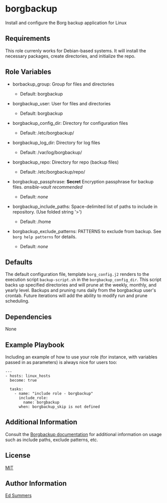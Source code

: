 borgbackup
=========

Install and configure the Borg backup application for Linux

Requirements
------------

This role currenly works for Debian-based systems. It will install the necessary packages, create directories, and initialize the repo.

Role Variables
--------------

- borbackup_group: Group for files and directories
    - Default: borgbackup

- borgbackup_user: User for files and directories
    - Default: borgbackup

- borgbackup_config_dir: Directory for configuration files
    - Default: /etc/borgbackup/

- borgbackup_log_dir: Directory for log files
    - Default: /var/log/borgbackup/

- borgbackup_repo: Directory for repo (backup files)
    - Default: /etc/borgbackup/repo/

- borgbackup_passphrase: **Secret** Encryption passphrase for backup files. *ansible-vault recommended*
    - Default: *none*

- borgbackup_include_paths: Space-delimited list of paths to include in repository. (Use folded string '>')
    - Default: /home

- borgbackup_exclude_patterns: PATTERNS to exclude from backup. See ```borg help patterns``` for details.
    - Default: *none*

Defaults
--------

The default configuration file, template ```borg_config.j2``` renders to the execution script ```backup-script.sh``` in the ```borgbackup_config_dir```. This script backs up specified directories and will prune at the weekly, monthly, and yearly level. Backups and pruning runs daily from the borgbackup user's crontab. Future iterations will add the ability to modify run and prune scheduling.

Dependencies
------------

None


Example Playbook
----------------

Including an example of how to use your role (for instance, with variables passed in as parameters) is always nice for users too:

    ---
    - hosts: linux_hosts
      become: true

      tasks:
        - name: "include role - borgbackup"
          include_role:
            name: borgbackup
          when: borgbackup_skip is not defined


Additional Information
----------------------

Consult the [Borgbackup documentation](https://borgbackup.readthedocs.io "ReadtheDocs") for additional information on usage such as include paths, exclude patterns, etc.

License
-------

[MIT](https://choosealicense.com/licenses/mit/)

Author Information
------------------

[Ed Summers](https://blog.edwinsummers.net)
